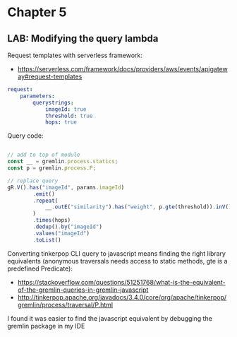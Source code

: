 # Chapter 5 

## LAB: Modifying the query lambda
Request templates with serverless framework:
- https://serverless.com/framework/docs/providers/aws/events/apigateway#request-templates

```yml
request:
    parameters:
        querystrings:
            imageId: true
            threshold: true
            hops: true
```

Query code:
```javascript

// add to top of module
const __ = gremlin.process.statics;
const p = gremlin.process.P;

// replace query
gR.V().has("imageId", params.imageId)
        .emit()
        .repeat(
            __.outE("similarity").has("weight", p.gte(threshold)).inV()
        )
        .times(hops)
        .dedup().by("imageId")
        .values("imageId")
        .toList()
```

Converting tinkerpop CLI query to javascript means finding the right library equivalents (anonymous traversals needs access to static methods, gte is a predefined Predicate):
- https://stackoverflow.com/questions/51251768/what-is-the-equivalent-of-the-gremlin-queries-in-gremlin-javascript
- http://tinkerpop.apache.org/javadocs/3.4.0/core/org/apache/tinkerpop/gremlin/process/traversal/P.html

I found it was easier to find the javascript equivalent by debugging the gremlin package in my IDE



